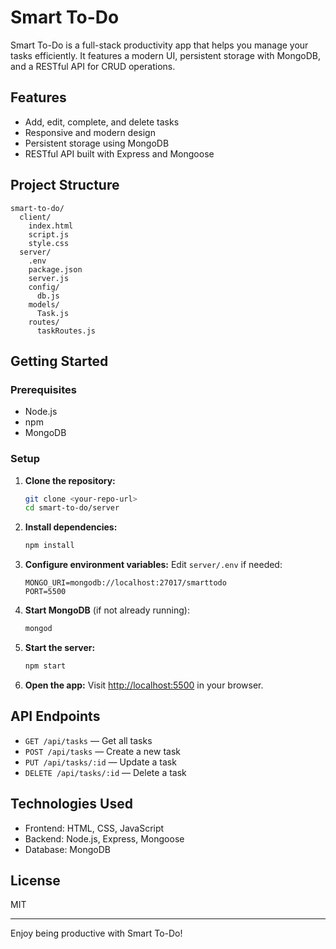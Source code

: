 # Smart To-Do

Smart To-Do is a full-stack productivity app that helps you manage your tasks efficiently. It features a modern UI, persistent storage with MongoDB, and a RESTful API for CRUD operations.

## Features

- Add, edit, complete, and delete tasks
- Responsive and modern design
- Persistent storage using MongoDB
- RESTful API built with Express and Mongoose

## Project Structure

```
smart-to-do/
  client/
    index.html
    script.js
    style.css
  server/
    .env
    package.json
    server.js
    config/
      db.js
    models/
      Task.js
    routes/
      taskRoutes.js
```

## Getting Started

### Prerequisites

- Node.js
- npm
- MongoDB

### Setup

1. **Clone the repository:**
   ```sh
   git clone <your-repo-url>
   cd smart-to-do/server
   ```

2. **Install dependencies:**
   ```sh
   npm install
   ```

3. **Configure environment variables:**
   Edit `server/.env` if needed:
   ```
   MONGO_URI=mongodb://localhost:27017/smarttodo
   PORT=5500
   ```

4. **Start MongoDB** (if not already running):
   ```sh
   mongod
   ```

5. **Start the server:**
   ```sh
   npm start
   ```

6. **Open the app:**
   Visit [http://localhost:5500](http://localhost:5500) in your browser.

## API Endpoints

- `GET /api/tasks` — Get all tasks
- `POST /api/tasks` — Create a new task
- `PUT /api/tasks/:id` — Update a task
- `DELETE /api/tasks/:id` — Delete a task

## Technologies Used

- Frontend: HTML, CSS, JavaScript
- Backend: Node.js, Express, Mongoose
- Database: MongoDB

## License

MIT

---

Enjoy being productive with Smart To-Do!